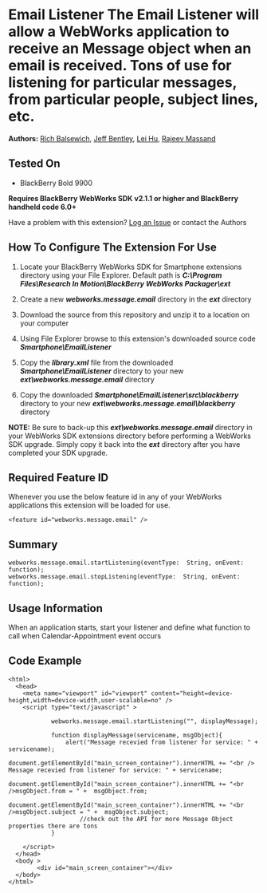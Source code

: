 # Email Listener The Email Listener will allow a WebWorks application to receive an Message object when an email is received. Tons of use for listening for particular messages, from particular people, subject lines, etc.

**Authors:** [Rich Balsewich](https://github.com/rbalsewich), [Jeff Bentley](https://github.com/jbentley), [Lei Hu](https://github.com/lhu), [Rajeev Massand](https://github.com/rmassand)

## Tested On

* BlackBerry Bold 9900

**Requires BlackBerry WebWorks SDK v2.1.1 or higher and BlackBerry handheld code 6.0+**

Have a problem with this extension?  [Log an Issue](https://github.com/blackberry/WebWorks-Community-APIs/issues) or contact the Authors

## How To Configure The Extension For Use

1. Locate your BlackBerry WebWorks SDK for Smartphone extensions directory using your File Explorer.  Default path is _**C:\Program Files\Research In Motion\BlackBerry WebWorks Packager\ext**_

2. Create a new _**webworks.message.email**_ directory in the _**ext**_ directory

3. Download the source from this repository and unzip it to a location on your computer

4. Using File Explorer browse to this extension's downloaded source code _**Smartphone\EmailListener**_

5. Copy the _**library.xml**_ file from the downloaded _**Smartphone\EmailListener**_ directory to your new _**ext\webworks.message.email**_ directory

6. Copy the downloaded _**Smartphone\EmailListener\src\blackberry**_ directory to your new _**ext\webworks.message.email\blackberry**_ directory

**NOTE:** Be sure to back-up this _**ext\webworks.message.email**_ directory in your WebWorks SDK extensions directory before performing a WebWorks SDK upgrade. Simply copy it back into the _**ext**_ directory after you have completed your SDK upgrade.

## Required Feature ID
Whenever you use the below feature id in any of your WebWorks applications this extension will be loaded for use.

    <feature id="webworks.message.email" />

## Summary

    webworks.message.email.startListening(eventType:  String, onEvent: function);
    webworks.message.email.stopListening(eventType:  String, onEvent: function);
	
	
## Usage Information

When an application starts, start your listener and define what function to call when Calendar-Appointment event occurs
## Code Example

    <html>
      <head>
        <meta name="viewport" id="viewport" content="height=device-height,width=device-width,user-scalable=no" />
        <script type="text/javascript" >

				webworks.message.email.startListening("", displayMessage);

				function displayMessage(servicename, msgObject){		
					alert("Message recevied from listener for service: " + servicename);					
						document.getElementById("main_screen_container").innerHTML += "<br /> Message recevied from listener for service: " + servicename;
						document.getElementById("main_screen_container").innerHTML += "<br />msgObject.from = " +  msgObject.from;
						document.getElementById("main_screen_container").innerHTML += "<br />msgObject.subject = " +  msgObject.subject;
						//check out the API for more Message Object properties there are tons
				}	
		 
        </script>
      </head>
      <body >
    		<div id="main_screen_container"></div>
      </body>
    </html>

